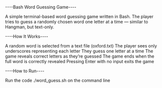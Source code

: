    ----Bash Word Guessing Game----

A simple terminal-based word guessing game written in Bash. The player tries to guess a randomly chosen word one letter at a time — similar to Hangman, but text-only.

   ----How It Works----
   
A random word is selected from a text file (oxford.txt)
The player sees only underscores representing each letter
They guess one letter at a time
The game reveals correct letters as they’re guessed
The game ends when the full word is correctly revealed
Pressing Enter with no input exits the game

   ----How to Run----
   
Run the code ./word_guess.sh on the command line


